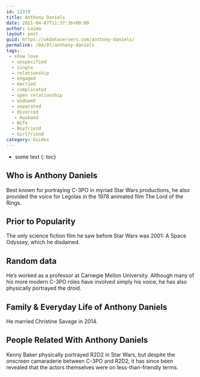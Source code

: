 ```yaml
---
id: 12319
title: Anthony Daniels
date: 2021-04-07T11:37:36+00:00
author: Laima
layout: post
guid: https://ukdataservers.com/anthony-daniels/
permalink: /04/07/anthony-daniels
tags:
 - show love
  - unspecified
  - single
  - relationship
  - engaged
  - married
  - complicated
  - open relationship
  - widowed
  - separated
  - divorced
   - Husband
  - Wife
  - Boyfriend
  - Girlfriend
category: Guides
---
```


* some text
{: toc}


## Who is Anthony Daniels
                  
                  
                  
Best known for portraying C-3PO in myriad Star Wars productions, he also provided the voice for Legolas in the 1978 animated film The Lord of the Rings.
                  
              
            
              
            
                
                
                
## Prior to Popularity
                  
                  
                  
The only science fiction film he saw before Star Wars was 2001: A Space Odyssey, which he disdained. 
                  
              
            
              
            
                
                
                
## Random data
                  
                  
                  
He&#8217;s worked as a professor at Carnegie Mellon University. Although many of his more modern C-3PO roles have involved simply his voice, he has also physically portrayed the droid.
                  
              
            
              
            
                
                
                
## Family & Everyday Life of Anthony Daniels
                  
                  
                  
He married Christine Savage in 2014.
                  
              
            
              
            
                
                
                
## People Related With Anthony Daniels
                  
                  
                  
Kenny Baker physically portrayed R2D2 in Star Wars, but despite the onscreen camaraderie between C-3PO and R2D2, it has since been revealed that the actors themselves were on less-than-friendly terms.
                  
              
            
              
            
                
              
            
              
              
            
            
              
            
          
          
          